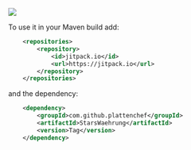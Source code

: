 [![](https://jitpack.io/v/plattenchef/StarsWaehrung.svg)](https://jitpack.io/#plattenchef/StarsWaehrung)


To use it in your Maven build add:

```xml
	<repositories>
		<repository>
		    <id>jitpack.io</id>
		    <url>https://jitpack.io</url>
		</repository>
	</repositories>
```

and the dependency:
```xml
	<dependency>
	    <groupId>com.github.plattenchef</groupId>
	    <artifactId>StarsWaehrung</artifactId>
	    <version>Tag</version>
	</dependency>
```

